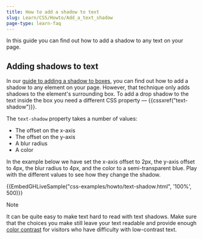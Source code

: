 ```yaml
---
title: How to add a shadow to text
slug: Learn/CSS/Howto/Add_a_text_shadow
page-type: learn-faq
---
```




In this guide you can find out how to add a shadow to any text on your page.

## Adding shadows to text

In our [guide to adding a shadow to boxes](/en-US/docs/Learn/CSS/Howto/Add_a_shadow), you can find out how to add a shadow to any element on your page. However, that technique only adds shadows to the element's surrounding box. To add a drop shadow to the text inside the box you need a different CSS property — {{cssxref("text-shadow")}}.

The `text-shadow` property takes a number of values:

- The offset on the x-axis
- The offset on the y-axis
- A blur radius
- A color

In the example below we have set the x-axis offset to 2px, the y-axis offset to 4px, the blur radius to 4px, and the color to a semi-transparent blue. Play with the different values to see how they change the shadow.

{{EmbedGHLiveSample("css-examples/howto/text-shadow.html", '100%', 500)}}

> [!NOTE]
> It can be quite easy to make text hard to read with text shadows. Make sure that the choices you make still leave your text readable and provide enough [color contrast](/en-US/docs/Web/Accessibility/Understanding_WCAG/Perceivable/Color_contrast) for visitors who have difficulty with low-contrast text.
